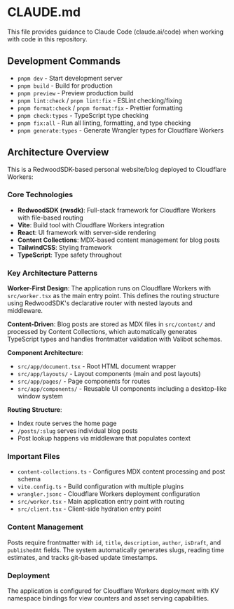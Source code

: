 # CLAUDE.md

This file provides guidance to Claude Code (claude.ai/code) when working with code in this repository.

## Development Commands

- `pnpm dev` - Start development server
- `pnpm build` - Build for production  
- `pnpm preview` - Preview production build
- `pnpm lint:check` / `pnpm lint:fix` - ESLint checking/fixing
- `pnpm format:check` / `pnpm format:fix` - Prettier formatting
- `pnpm check:types` - TypeScript type checking
- `pnpm fix:all` - Run all linting, formatting, and type checking
- `pnpm generate:types` - Generate Wrangler types for Cloudflare Workers

## Architecture Overview

This is a RedwoodSDK-based personal website/blog deployed to Cloudflare Workers:

### Core Technologies
- **RedwoodSDK (rwsdk)**: Full-stack framework for Cloudflare Workers with file-based routing
- **Vite**: Build tool with Cloudflare Workers integration 
- **React**: UI framework with server-side rendering
- **Content Collections**: MDX-based content management for blog posts
- **TailwindCSS**: Styling framework
- **TypeScript**: Type safety throughout

### Key Architecture Patterns

**Worker-First Design**: The application runs on Cloudflare Workers with `src/worker.tsx` as the main entry point. This defines the routing structure using RedwoodSDK's declarative router with nested layouts and middleware.

**Content-Driven**: Blog posts are stored as MDX files in `src/content/` and processed by Content Collections, which automatically generates TypeScript types and handles frontmatter validation with Valibot schemas.

**Component Architecture**:
- `src/app/document.tsx` - Root HTML document wrapper
- `src/app/layouts/` - Layout components (main and post layouts)  
- `src/app/pages/` - Page components for routes
- `src/app/components/` - Reusable UI components including a desktop-like window system

**Routing Structure**:
- Index route serves the home page
- `/posts/:slug` serves individual blog posts
- Post lookup happens via middleware that populates context

### Important Files
- `content-collections.ts` - Configures MDX content processing and post schema
- `vite.config.ts` - Build configuration with multiple plugins
- `wrangler.jsonc` - Cloudflare Workers deployment configuration
- `src/worker.tsx` - Main application entry point with routing
- `src/client.tsx` - Client-side hydration entry point

### Content Management
Posts require frontmatter with `id`, `title`, `description`, `author`, `isDraft`, and `publishedAt` fields. The system automatically generates slugs, reading time estimates, and tracks git-based update timestamps.

### Deployment
The application is configured for Cloudflare Workers deployment with KV namespace bindings for view counters and asset serving capabilities.